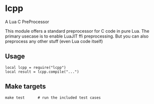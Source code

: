 lcpp
====

A Lua C PreProcessor

This module offers a standard preprocessor for C code in pure Lua. 
The primary usecase is to enable LuaJIT ffi preprocessing.
But you can also preprocess any other stuff (even Lua code itself)


## Usage
    local lcpp = require("lcpp")
    local result = lcpp.compile("...")

## Make targets
    make test      # run the included test cases
